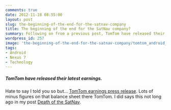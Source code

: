 ```yaml
---
comments: true
date: 2012-11-18 08:55:00
layout: post
slug: the-beginning-of-the-end-for-the-satnav-company
title: The beginning of the end for the SatNav company?
summary: Following on from a previous post, TomTom have released their latest earnings. Opps...
wordpress_id: 257
image: 'the-beginning-of-the-end-for-the-satnav-company/tomtom_android_app.png'
tags:
- Android
- Nexus 7
- Technology
---
```


#####  TomTom have released their latest earnings.

Hate to say I told you so but... [TomTom earnings press release](http://corporate.tomtom.com/releasedetail.cfm?ReleaseID=617172). Lots of minus figures on that balance sheet there TomTom. I did says this not long ago in my post [Death of the SatNav](/2012/09/27/death-of-the-sat-nav/).
